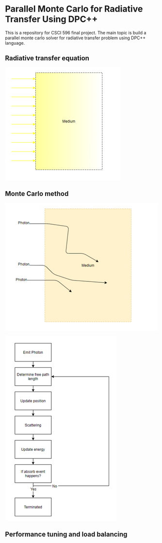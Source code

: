 # Parallel Monte Carlo for Radiative Transfer Using DPC++ 
This is a repository for CSCI 596 final project. The main topic is build a parallel monte carlo solver for radiative transfer problem using DPC++ language.

## Radiative transfer equation
![image](https://github.com/yzhu0447/cs596_project/blob/main/IMG/1.png)
## Monte Carlo method
![image](https://github.com/yzhu0447/cs596_project/blob/main/IMG/3.png)

![image](https://github.com/yzhu0447/cs596_project/blob/main/IMG/2.png)
## Performance tuning and load balancing
